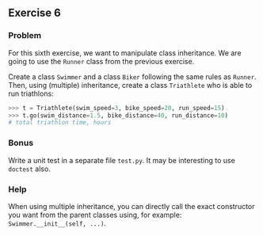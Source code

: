 ## Exercise 6

### Problem

For this sixth exercise, we want to manipulate class inheritance.
We are going to use the `Runner` class from the previous exercise.

Create a class `Swimmer` and a class `Biker` following the same rules as `Runner`.
Then, using (multiple) inheritance, create a class `Triathlete` who is able to run triathlons:
```python
>>> t = Triathlete(swim_speed=3, bike_speed=20, run_speed=15)
>>> t.go(swim_distance=1.5, bike_distance=40, run_distance=10)
# total triathlon time, hours
```

### Bonus

Write a unit test in a separate file `test.py`. It may be interesting to use `doctest` also.

### Help

When using multiple inheritance, you can directly call the exact constructor you want from the parent classes using, for example: `Swimmer.__init__(self, ...)`.

